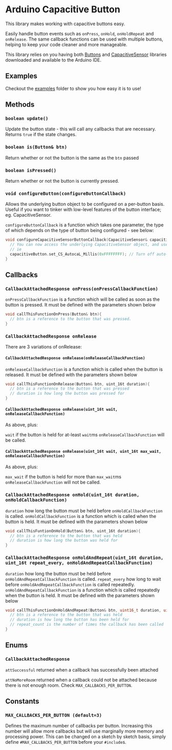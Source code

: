 # Arduino Capacitive Button
This library makes working with capacitive buttons easy.

Easily handle button events such as ```onPress```, ```onHold```, ```onHoldRepeat``` and ```onRelease```. The same callback functions can be used with multiple buttons, helping to keep your code cleaner and more manageable.

This library relies on you having both [Buttons](https://github.com/r89m/arduino-button) and [CapacitiveSensor](https://github.com/PaulStoffregen/CapacitiveSensor.git) libraries downloaded and available to the Arduino IDE.

## Examples

Checkout the [examples](examples) folder to show you how easy it is to use!

## Methods
### ```boolean update()```
Update the button state - this will call any callbacks that are necessary. Returns ```true``` if the state changes.

### ```boolean is(Button& btn)```
Return whether or not the button is the same as the ```btn``` passed

### ```boolean isPressed()```
Return whether or not the button is currently pressed.

### ```void configureButton(configureButtonCallback)```
Allows the underlying button object to be configured on a per-button basis. Useful if you want to tinker with low-level features of the button interface; eg. CapacitiveSensor.

```configureButtonCallback``` is a function which takes one parameter, the type of which depends on the type of button being configured - see below:

```c++
void configureCapacitiveSensorButtonCallback(CapacitiveSensor& capacitiveButton){
  // You can now access the underlying CapacitiveSensor object, and use all the methods provided
  // ie
  capacitiveButton.set_CS_AutocaL_Millis(0xFFFFFFFF); // Turn off auto-calibrate
}
```

## Callbacks
### ```CallbackAttachedResponse onPress(onPressCallbackFunction)```
```onPressCallbackFunction``` is a function which will be called as soon as the button is pressed. It must be defined with the parameters shown below
```c++
void callThisFunctionOnPress(Button& btn){
  // btn is a reference to the button that was pressed.
}
```


### ```CallbackAttachedResponse onRelease```
There are 3 variations of onRelease:

#### ```CallbackAttachedResponse onRelease(onReleaseCallbackFunction)```

```onReleaseCallbackFunction``` is a function which is called when the button is released. It must be defined with the parameters shown below
```c++
void callThisFunctionOnRelease(Button& btn, uint_16t duration){
  // btn is a reference to the button that was pressed
  // duration is how long the button was pressed for
}
```

#### ```CallbackAttachedResponse onRelease(uint_16t wait, onReleaseCallbackFunction)```

As above, plus:

```wait``` if the button is held for at-least ```wait```ms ```onReleaseCallbackFunction``` will be called.

#### ```CallbackAttachedResponse onRelease(uint_16t wait, uint_16t max_wait, onReleaseCallbackFunction)```

As above, plus:

```max_wait``` if the button is held for more than ```max_wait```ms ```onReleaseCallbackFunction``` will not be called.


### ```CallbackAttachedResponse onHold(uint_16t duration, onHoldCallbackFunction)```

```duration``` how long the button must be held before ```onHoldCallbackFunction``` is called.
```onHoldCallbackFunction``` is a function which is called when the button is held. It must be defined with the parameters shown below

```c++
void callThisFuntionOnHold(Button& btn, uint_16t duration){
  // btn is a reference to the button that was held
  // duration is how long the button was held for
}
```

### ```CallbackAttachedResponse onHoldAndRepeat(uint_16t duration, uint_16t repeat_every, onHoldAndRepeatCallbackFunction)```

```duration``` how long the button must be held before ```onHoldAndRepeatCallbackFunction``` is called.
```repeat_every``` how long to wait before ```onHoldAndRepeatCallbackFunction``` is called repeatedly.
```onHoldAndRepeatCallbackFunction``` is a function which is called repeatedly when the button is held. It must be defined with the parameters shown below

```c++
void callThisFunctionOnHoldAndRepeat(Button& btn, uint16_t duration, uint8_t repeat_count){
  // btn is a reference to the button that was held
  // duration is how long the button has been held for
  // repeat_count is the number of times the callback has been called
}
```

## Enums

### ```CallbackAttachedResponse```
```attSuccessful``` returned when a callback has successfully been attached

```attNoMoreRoom``` returned when a callback could not be attached because there is not enough room. Check ```MAX_CALLBACKS_PER_BUTTON```.

## Constants

### ```MAX_CALLBACKS_PER_BUTTON (default=3)```
Defines the maximum number of callbacks per button. Increasing this number will allow more callbacks but will use marginally more memory and processing power. This can be changed on a sketch by sketch basis, simply define ```#MAX_CALLBACKS_PER_BUTTON``` before your ```#include```s.
